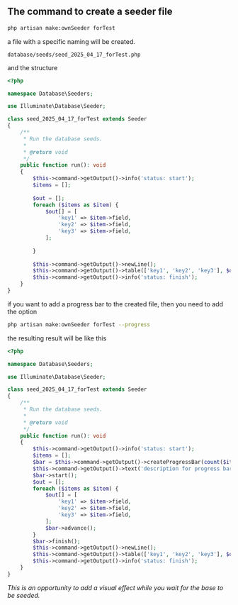 ## The command to create a seeder file

```sh
php artisan make:ownSeeder forTest
```

a file with a specific naming will be created.
````
database/seeds/seed_2025_04_17_forTest.php
````
and the structure
```php
<?php

namespace Database\Seeders;

use Illuminate\Database\Seeder;

class seed_2025_04_17_forTest extends Seeder
{
    /**
     * Run the database seeds.
     *
     * @return void
     */
    public function run(): void
    {
        $this->command->getOutput()->info('status: start');
        $items = [];
        
        $out = [];
        foreach ($items as $item) {
            $out[] = [
                'key1' => $item->field,
                'key2' => $item->field,
                'key3' => $item->field,
            ];
            
        }
        
        $this->command->getOutput()->newLine();
        $this->command->getOutput()->table(['key1', 'key2', 'key3'], $out);
        $this->command->getOutput()->info('status: finish');
    }
}
```
if you want to add a progress bar to the created file, then you need to add the option
```sh
php artisan make:ownSeeder forTest --progress
```
the resulting result will be like this
```php
<?php

namespace Database\Seeders;

use Illuminate\Database\Seeder;

class seed_2025_04_17_forTest extends Seeder
{
    /**
     * Run the database seeds.
     *
     * @return void
     */
    public function run(): void
    {
        $this->command->getOutput()->info('status: start');
        $items = [];
        $bar = $this->command->getOutput()->createProgressBar(count($items));
        $this->command->getOutput()->text('description for progress bar ');
        $bar->start();
        $out = [];
        foreach ($items as $item) {
            $out[] = [
                'key1' => $item->field,
                'key2' => $item->field,
                'key3' => $item->field,
            ];
            $bar->advance();
        }
        $bar->finish();
        $this->command->getOutput()->newLine();
        $this->command->getOutput()->table(['key1', 'key2', 'key3'], $out);
        $this->command->getOutput()->info('status: finish');
    }
}
```
_This is an opportunity to add a visual effect while you wait for the base to be seeded._